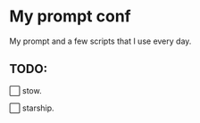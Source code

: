 # My prompt conf
My prompt and a few scripts that I use every day.

## TODO:
⬜️ stow.  

⬜️ starship.  

